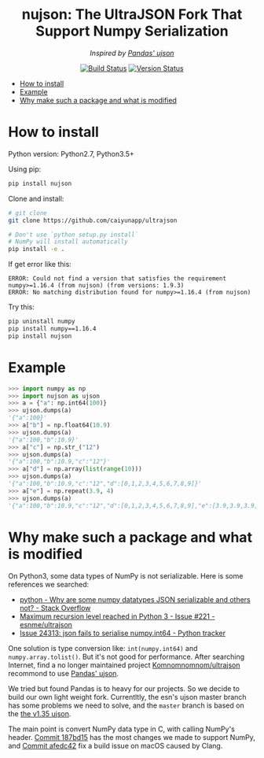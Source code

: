 <h1 align="center">
nujson: The UltraJSON Fork That Support Numpy Serialization
</h1>

<div align="center">

*Inspired by [Pandas' ujson](https://github.com/pandas-dev/pandas/tree/master/pandas/_libs/src/ujson/python)*

[![Build Status](https://travis-ci.org/caiyunapp/ultrajson.svg?branch=master)](https://travis-ci.org/caiyunapp/ultrajson)
[![Version Status](https://img.shields.io/pypi/v/nujson.svg)](https://pypi.org/project/nujson/)


</div>

- [How to install](#how-to-install)
- [Example](#example)
- [Why make such a package and what is modified](#why-make-such-a-package-and-what-is-modified)

# How to install

Python version: Python2.7, Python3.5+

Using pip:

```sh
pip install nujson
```

Clone and install:

```sh
# git clone
git clone https://github.com/caiyunapp/ultrajson

# Don't use `python setup.py install`
# NumPy will install automatically
pip install -e .
```


If get error like this:

```
ERROR: Could not find a version that satisfies the requirement numpy>=1.16.4 (from nujson) (from versions: 1.9.3)
ERROR: No matching distribution found for numpy>=1.16.4 (from nujson)
```

Try this:

```sh
pip uninstall numpy
pip install numpy==1.16.4
pip install nujson
```

# Example

```python
>>> import numpy as np
>>> import nujson as ujson
>>> a = {"a": np.int64(100)}
>>> ujson.dumps(a)
'{"a":100}'
>>> a["b"] = np.float64(10.9)
>>> ujson.dumps(a)
'{"a":100,"b":10.9}'
>>> a["c"] = np.str_("12")
>>> ujson.dumps(a)
'{"a":100,"b":10.9,"c":"12"}'
>>> a["d"] = np.array(list(range(10)))
>>> ujson.dumps(a)
'{"a":100,"b":10.9,"c":"12","d":[0,1,2,3,4,5,6,7,8,9]}'
>>> a["e"] = np.repeat(3.9, 4)
>>> ujson.dumps(a)
'{"a":100,"b":10.9,"c":"12","d":[0,1,2,3,4,5,6,7,8,9],"e":[3.9,3.9,3.9,3.9]}'
```

# Why make such a package and what is modified

On Python3, some data types of NumPy is not serializable. Here is some references we searched:

- [python - Why are some numpy datatypes JSON serializable and others not? - Stack Overflow](https://stackoverflow.com/questions/44459168/why-are-some-numpy-datatypes-json-serializable-and-others-not)
- [Maximum recursion level reached in Python 3 - Issue #221 - esnme/ultrajson](https://github.com/esnme/ultrajson/issues/221)
- [Issue 24313: json fails to serialise numpy.int64 - Python tracker](https://bugs.python.org/issue24313)

One solution is type conversion like: `int(numpy.int64)` and `numpy.array.tolist()`.
But it's not good for performance. After searching Internet, find a no longer maintained project [Komnomnomnom/ultrajson](https://github.com/Komnomnomnom/ultrajson) recommond to use [Pandas' ujson](https://github.com/pandas-dev/pandas/tree/master/pandas/_libs/src/ujson/python).

We tried but found Pandas is to heavy for our projects. So we decide to build our own light weight fork. Currentltly, the esn's ujson master branch has some problems we need to solve, and the `master` branch is based on the [the v1.35 ujson](https://github.com/esnme/ultrajson/releases/tag/v1.35).

The main point is convert NumPy data type in C, with calling NumPy's header. [Commit 187bd15](https://github.com/caiyunapp/ultrajson/commit/187bd155b7acd303aa6f5571f5b858c0d244edd6) has the most changes we made to support NumPy, and [Commit afedc42](https://github.com/caiyunapp/ultrajson/commit/afedc42b2ce288064821981acd70592342da55fa) fix a build issue on macOS caused by Clang.
